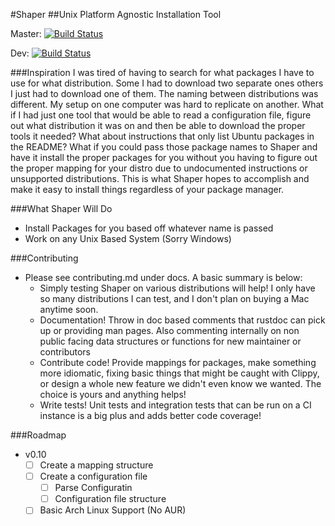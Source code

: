 #Shaper
##Unix Platform Agnostic Installation Tool

Master: [![Build Status](https://travis-ci.org/mgattozzi/shaper.svg?branch=master)](https://travis-ci.org/mgattozzi/shaper)

Dev: [![Build Status](https://travis-ci.org/mgattozzi/shaper.svg?branch=dev)](https://travis-ci.org/mgattozzi/shaper)

###Inspiration
I was tired of having to search for what packages I have to use for what
distribution. Some I had to download two separate ones others I just had
to download one of them. The naming between distributions was different.
My setup on one computer was hard to replicate on another. What if I had
just one tool that would be able to read a configuration file, figure
out what distribution it was on and then be able to download the proper
tools it needed? What about instructions that only list Ubuntu packages
in the README? What if you could pass those package names to Shaper and
have it install the proper packages for you without you having to figure
out the proper mapping for your distro due to undocumented instructions
or unsupported distributions. This is what Shaper hopes to accomplish
and make it easy to install things regardless of your package manager.

###What Shaper Will Do
- Install Packages for you based off whatever name is passed
- Work on any Unix Based System (Sorry Windows)

###Contributing
- Please see contributing.md under docs. A basic summary is below:
  - Simply testing Shaper on various distributions will help!
    I only have so many distributions I can test, and I don't plan
    on buying a Mac anytime soon.
  - Documentation! Throw in doc based comments that rustdoc can pick up
    or providing man pages. Also commenting internally on non public
    facing data structures or functions for new maintainer or
    contributors
  - Contribute code! Provide mappings for packages, make something more
    idiomatic, fixing basic things that might be caught with Clippy, or
    design a whole new feature we didn't even know we wanted. The choice
    is yours and anything helps!
  - Write tests! Unit tests and integration tests that can be run on a
    CI instance is a big plus and adds better code coverage!

###Roadmap
- v0.10
  - [ ] Create a mapping structure
  - [ ] Create a configuration file
    - [ ] Parse Configuratin
    - [ ] Configuration file structure
  - [ ] Basic Arch Linux Support (No AUR)
